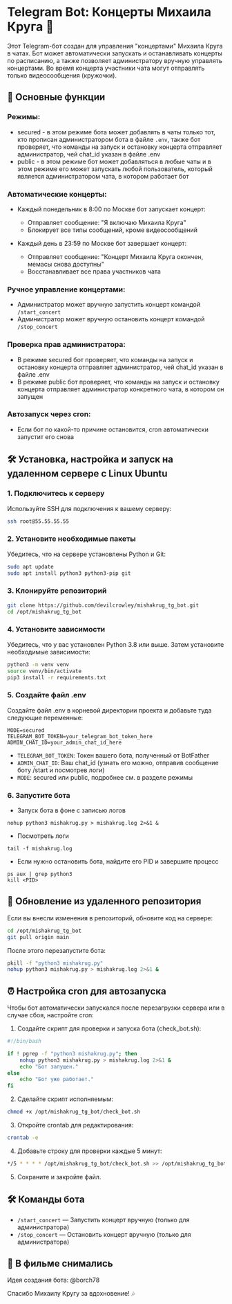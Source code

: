 # Telegram Bot: Концерты Михаила Круга 🎸

Этот Telegram-бот создан для управления "концертами" Михаила Круга в чатах. Бот может автоматически запускать и останавливать концерты по расписанию, а также позволяет администратору вручную управлять концертами. Во время концерта участники чата могут отправлять только видеосообщения (кружочки).

## 🚀 Основные функции

### Режимы:
- secured - в этом режиме бота может добавлять в чаты только тот, кто прописан администратором бота в файле `.env`, также бот проверяет, что команды на запуск и остановку концерта отправляет администратор, чей chat_id указан в файле .env
- public - в этом режиме бот может добавляться в любые чаты и в этом режиме его может запускать любой пользователь, который является администратором чата, в котором работает бот

### Автоматические концерты:

- Каждый понедельник в 8:00 по Москве бот запускает концерт:
  - Отправляет сообщение: "Я включаю Михаила Круга"
  - Блокирует все типы сообщений, кроме видеосообщений

- Каждый день в 23:59 по Москве бот завершает концерт:
  - Отправляет сообщение: "Концерт Михаила Круга окончен, мемасы снова доступны"
  - Восстанавливает все права участников чата

### Ручное управление концертами:

- Администратор может вручную запустить концерт командой `/start_concert`
- Администратор может вручную остановить концерт командой `/stop_concert`

### Проверка прав администратора:

- В режиме secured бот проверяет, что команды на запуск и остановку концерта отправляет администратор, чей chat_id указан в файле .env
- В режиме public бот проверяет, что команды на запуск и остановку концерта отправляет администратор конкретного чата, в котором он запущен

### Автозапуск через cron:

- Если бот по какой-то причине остановится, cron автоматически запустит его снова

## 🛠 Установка, настройка и запуск на удаленном сервере с Linux Ubuntu

### 1. Подключитесь к серверу

Используйте SSH для подключения к вашему серверу:

```bash
ssh root@55.55.55.55
```

### 2. Установите необходимые пакеты

Убедитесь, что на сервере установлены Python и Git:

```bash
sudo apt update
sudo apt install python3 python3-pip git
```

### 3. Клонируйте репозиторий

```bash
git clone https://github.com/devilcrowley/mishakrug_tg_bot.git
cd /opt/mishakrug_tg_bot
```

### 4. Установите зависимости

Убедитесь, что у вас установлен Python 3.8 или выше. Затем установите необходимые зависимости:

```bash
python3 -m venv venv
source venv/bin/activate
pip3 install -r requirements.txt
```

### 5. Создайте файл .env

Создайте файл .env в корневой директории проекта и добавьте туда следующие переменные:

```
MODE=secured
TELEGRAM_BOT_TOKEN=your_telegram_bot_token_here
ADMIN_CHAT_ID=your_admin_chat_id_here
```

- `TELEGRAM_BOT_TOKEN`: Токен вашего бота, полученный от BotFather
- `ADMIN_CHAT_ID`: Ваш chat_id (узнать его можно, отправив сообщение боту /start и посмотрев логи)
- `MODE`: secured или public, подробнее см. в разделе режимы


### 6. Запустите бота

- Запуск бота в фоне с записью логов

```
nohup python3 mishakrug.py > mishakrug.log 2>&1 &
```
- Посмотреть логи

```
tail -f mishakrug.log
```

- Если нужно остановить бота, найдите его PID и завершите процесс

```
ps aux | grep python3
kill <PID>
```

## 🔄 Обновление из удаленного репозитория

Если вы внесли изменения в репозиторий, обновите код на сервере:

```bash
cd /opt/mishakrug_tg_bot
git pull origin main
```

После этого перезапустите бота:

```bash
pkill -f "python3 mishakrug.py"
nohup python3 mishakrug.py > mishakrug.log 2>&1 &
```

## ⏰ Настройка cron для автозапуска

Чтобы бот автоматически запускался после перезагрузки сервера или в случае сбоя, настройте cron:

1. Создайте скрипт для проверки и запуска бота (check_bot.sh):

```bash
#!/bin/bash

if ! pgrep -f "python3 mishakrug.py"; then
    nohup python3 mishakrug.py > mishakrug.log 2>&1 &
    echo "Бот запущен."
else
    echo "Бот уже работает."
fi
```

2. Сделайте скрипт исполняемым:

```bash
chmod +x /opt/mishakrug_tg_bot/check_bot.sh
```

3. Откройте crontab для редактирования:

```bash
crontab -e
```

4. Добавьте строку для проверки каждые 5 минут:

```bash
*/5 * * * * /opt/mishakrug_tg_bot/check_bot.sh >> /opt/mishakrug_tg_bot/cron.log 2>&1
```

5. Сохраните и закройте файл.

## 🛠 Команды бота

- `/start_concert` — Запустить концерт вручную (только для администратора)
- `/stop_concert` — Остановить концерт вручную (только для администратора)


## 🙏 В фильме снимались
Идея создания бота: @borch78

Спасибо Михаилу Кругу за вдохновение! 🎶
